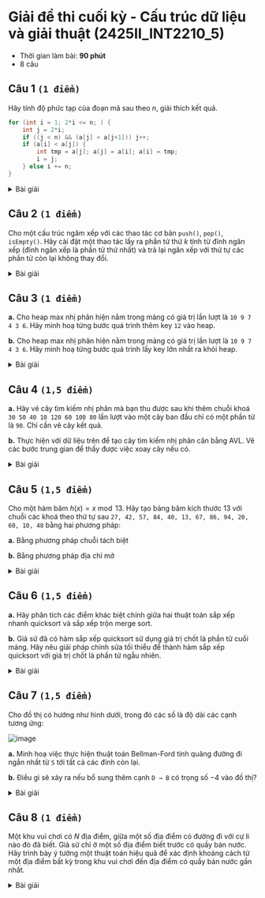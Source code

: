 # Giải đề thi cuối kỳ - Cấu trúc dữ liệu và giải thuật (2425II_INT2210_5)
- Thời gian làm bài: **90 phút**
- 8 câu

## Câu 1 `(1 điểm)`
Hãy tính độ phức tạp của đoạn mã sau theo $n$, giải thích kết quả.
```cpp
for (int i = 1; 2*i <= n; ) {
    int j = 2*i;
    if ((j < n) && (a[j] < a[j+1])) j++;
    if (a[i] < a[j]) {
        int tmp = a[j]; a[j] = a[i]; a[i] = tmp;
        i = j;
    } else i += n;
}
```

<details><summary>Bài giải</summary>
  
Ta thấy `i` bắt đầu chạy từ `1`, sau mỗi vòng lặp, `i` có thể nhận giá trị mới là `2*i`, `2*i + 1` hoặc `i+n`. Trong trường hợp tệ nhất, coi như `i` tăng gấp đôi sau mỗi vòng lặp. Vậy độ phức tạp của đoạn mã là $\mathcal{O}(\log n)$.
</details>

## Câu 2 `(1 điểm)`
Cho một cấu trúc ngăm xếp với các thao tác cơ bản `push()`, `pop()`, `isEmpty()`. Hãy cài đặt một thao tác lấy ra phần tử thứ $k$ tính từ đỉnh ngăn xếp (đỉnh ngăn xếp là phần tử thứ nhất) và trả lại ngăn xếp với thứ tự các phần tử còn lại không thay đổi.

<details><summary>Bài giải</summary>

Gọi ngăn xếp đang thao tác là `st`, ta sử dụng thêm một ngăn xếp phụ là `tmp` và thực hiện các bước sau:
- Bước 1: Lần lượt lấy $k-1$ phần tử đầu tiên của `st` chuyển vào `tmp`;
- Bước 2: Lúc này, phần tử đầu tiên của `st` chính là phần tử thứ `k` của ngăn xếp ban đầu, lưu lại và xoá đi phần tử này;
- Bước 3: Lần lượt chuyển lại các phần tử của `tmp` vào `st`.

Ta cần chú ý xử lý báo lỗi khi truy xuất hoặc lấy ra đỉnh ngăn xếp trong khi ngăn xếp rỗng.

**Cài đặt**
```cpp
Data popKthElement(Stack &st) {
    Stack tmp;
    for (int i = 0; i < k-1; ++i) {
        if (st.isEmpty()) throw Error;
        tmp.push(st[0]);
        st.pop();
    }
    if (st.isEmpty()) throw Error;
    Data data = st[0];
    st.pop();
    for (int i = 0; i < k-1; ++i) {
        st.push(tmp[0]);
        tmp.pop();
    }
    return data;
}
```
</details>

## Câu 3 `(1 điểm)`
**a.** Cho heap max nhị phân hiện nằm trong mảng có giá trị lần lượt là `10 9 7 4 3 6`. Hãy minh hoạ từng bước quá trình thêm key `12` vào heap.

**b.** Cho heap max nhị phân hiện nằm trong mảng có giá trị lần lượt là `10 9 7 4 3 6`. Hãy minh hoạ từng bước quá trình lấy key lớn nhất ra khỏi heap.

<details><summary>Bài giải</summary>

**a.**

![image](https://github.com/user-attachments/assets/f831a0e5-3705-4e97-abec-b6fe53184b64)

**b.**

![image](https://github.com/user-attachments/assets/178a8976-9c53-499b-8daf-620a23448cf6)
</details>

## Câu 4 `(1,5 điểm)`
**a.** Hãy vẽ cây tìm kiếm nhị phân mà bạn thu được sau khi thêm chuỗi khoá `30 50 40 10 120 60 100 80` lần lượt vào một cây ban đầu chỉ có một phần tử là `90`. Chỉ cần vẽ cây kết quả.

**b.** Thực hiện với dữ liệu trên để tạo cây tìm kiếm nhị phân cân bằng AVL. Vẽ các bước trung gian để thấy được việc xoay cây nếu có.

<details><summary>Bài giải</summary>

**a.**

![image](https://github.com/user-attachments/assets/6492b463-5f09-4b8e-9e3e-01bfe997a910)

**b.**

![image](https://github.com/user-attachments/assets/88e3fc91-bfd3-48d6-aabc-aa2430d2d7e3)
</details>

## Câu 5 `(1,5 điểm)`
Cho một hàm băm $h(x) = x \bmod 13$. Hãy tạo bảng băm kích thước $13$ với chuỗi các khoá theo thứ tự sau `27, 42, 57, 84, 40, 13, 67, 86, 94, 20, 60, 10, 48` bằng hai phương pháp:

**a.** Bằng phương pháp chuỗi tách biệt

**b.** Bằng phương pháp địa chỉ mở

<details><summary>Bài giải</summary>

Ta có bảng sau:

![image](https://github.com/user-attachments/assets/fe9852f2-5bdf-4d17-b886-54787bf50d63)

**a.** Ta coi mỗi phần tử trong bảng băm là một danh sách liên kết, khi ghi một phần tử vào một ô tức là ta mở rộng danh sách liên kết tại ô đó.

![image](https://github.com/user-attachments/assets/477f1f5e-0aa1-43d8-bba9-d816a85e78ff)

**b.** Nếu ô cần ghi đang trống thì ghi ngay vào ô đó. Ngược lại, ta liên tục đi sang phải cho đến khi gặp ô trống, nếu đã đi đến ô cuối cùng bên phải thì quay lại ô đầu tiên và tìm kiếm tiếp, sau đó ghi vào ô trống tìm được.

![image](https://github.com/user-attachments/assets/03a9ead2-43e1-44d1-92a3-716dda4749cb)

Giải thích:
- Thêm `27`: `HashTable[1]` trống nên `HashTable[1] = 27`
- Thêm `42`: `HashTable[3]` trống nên `HashTable[3] = 42`
- Thêm `57`: `HashTable[5]` trống nên `HashTable[5] = 57`
- Thêm `84`: `HashTable[6]` trống nên `HashTable[6] = 84`
- Thêm `40`: `HashTable[1]` đã được ghi, tìm sang bên phải thấy `HashTable[2]` trống nên `HashTable[2] = 40`
- Thêm `13`: `HashTable[0]` trống nên `HashTable[0] = 13`
- Thêm `67`: `HashTable[2]` đã được ghi, tìm sang bên phải thấy `HashTable[4]` trống nên `HashTable[4] = 67`
- Thêm `86`: `HashTable[8]` trống nên `HashTable[8] = 86`
- Thêm `94`: `HashTable[3]` đã được ghi, tìm sang bên phải thấy `HashTable[7]` trống nên `HashTable[7] = 94`
- Thêm `20`: `HashTable[7]` đã được ghi, tìm sang bên phải thấy `HashTable[9]` trống nên `HashTable[9] = 20`
- Thêm `60`: `HashTable[8]` đã được ghi, tìm sang bên phải thấy `HashTable[10]` trống nên `HashTable[10] = 60`
- Thêm `10`: `HashTable[10]` đã được ghi, tìm sang bên phải thấy `HashTable[11]` trống nên `HashTable[11] = 10`
- Thêm `48`: `HashTable[9]` đã được ghi, tìm sang bên phải thấy `HashTable[12]` trống nên `HashTable[12] = 48`
</details>

## Câu 6 `(1,5 điểm)`
**a.** Hãy phân tích các điểm khác biệt chính giữa hai thuật toán sắp xếp nhanh quicksort và sắp xếp trộn merge sort.

**b.** Giả sử đã có hàm sắp xếp quicksort sử dụng giá trị chốt là phần tử cuối mảng. Hãy nêu giải pháp chỉnh sửa tối thiểu để thành hàm sắp xếp quicksort với giá trị chốt là phần tử ngẫu nhiên.

<details><summary>Bài giải</summary>

**a.**

- Thuật toán merge sort luôn chia mảng thành hai nửa có độ dài bằng nhau, sau đó đệ quy sắp xếp từng nửa rồi trộn hai nửa đã sắp xếp lại thành mảng hoàn chỉnh. Trong khi đó, thuật toán quicksort chọn một phần tử làm chốt, sau đó phân hoạch mảng sao cho các phần tử nhỏ hơn hoặc bằng chốt nằm bên trái và các phần tử lớn hơn chốt nằm bên phải rồi đệ quy sắp xếp hai phần.
- Thuật toán merge sort cần dùng mảng phụ còn thuật toán quicksort thì không.
- Thuật toán merge sort là thuật toán sắp xếp ổn định còn thuật toán quicksort thì không.

**b.** Khi sử dụng thuật toán quicksort mà chọn giá trị chốt là phần tử cuối mảng cho một mảng được sắp xếp ngược lại, ví dụ sắp xếp tăng dần cho mảng `[5, 4, 3, 2, 1]`, ta sẽ rơi vào trường hợp xấu nhất của thuật toán này. Khi đó độ phức tạp thuật toán lên tới $\mathcal{O}(n^2)$. Để khắc phục điều này, ta xáo trộn ngẫu nhiên mảng trước khi đưa vào sắp xếp, khi đó giá trị chốt được chọn coi như là ngẫu nhiên.
</details>

## Câu 7 `(1,5 điểm)`
Cho đồ thị có hướng như hình dưới, trong đó các số là độ dài các cạnh tương ứng:

![image](https://github.com/user-attachments/assets/21356908-dea0-456a-abe3-373030a92c68)

**a.** Minh hoạ việc thực hiện thuật toán Bellman-Ford tính quãng đường đi ngắn nhất từ `S` tới tất cả các đỉnh còn lại.

**b.** Điều gì sẽ xảy ra nếu bổ sung thêm cạnh `D → B` có trọng số $-4$ vào đồ thị?

<details><summary>Bài giải</summary>

**a.**
Gọi $d(x)$ là tổng trọng số nhỏ nhất của đường đi từ đỉnh `S` tới đỉnh $x$

| Vòng lặp | $d(S)$ | $d(A)$   | $d(B)$   | $d(C)$   | $d(D)$   |
| -------- | ------ | -------- | -------- | -------- | -------- |
| Ban đầu  | $0$    | $\infty$ | $\infty$ | $\infty$ | $\infty$ |
| $1$      | $0$    | $4$      | $\infty$ | $\infty$ | $\infty$ |
| $2$      | $0$    | $4$      | $7$      | $10$     | $\infty$ |
| $3$      | $0$    | $4$      | $7$      | $9$      | $11$     |
| $4$      | $0$    | $4$      | $7$      | $9$      | $10$     |

Sau khi chạy thuật toán Bellman-Ford, ta có $d(S)=0$, $d(A)=4$, $d(B)=7$, $d(C)=9$ và $d(D)=10$

**b.** Nếu thêm cạnh `D → B` có trọng số $-4$ vào đồ thị, đồ thị sẽ có chu trình âm (có tổng trọng số là $-1$). Khi đó không tồn tại định nghĩa đường đi ngắn nhất và không thể áp dụng thuật toán Bellman-Ford hay thuật toán nào khác để tìm đường đi ngắn nhất.

![image](https://github.com/user-attachments/assets/c3d70a2b-a758-4062-a0a1-177970819d16)
</details>

## Câu 8 `(1 điểm)`
Một khu vui chơi có $N$ địa điểm, giữa một số địa điểm có đường đi với cự li nào đó đã biết. Giả sử chỉ ở một số địa điểm biết trước có quầy bán nước. Hãy trình bày ý tưởng một thuật toán hiệu quả để xác định khoảng cách từ một địa điểm bất kỳ trong khu vui chơi đến địa điểm có quầy bán nước gần nhất.

<details><summary>Bài giải</summary>

Coi khu vui chơi là một đơn đồ thị vô hướng có $N$ đỉnh. Gọi $A$ là tập hợp các đỉnh mà tại đó có máy bán nước. Gọi đỉnh cần xác định khoảng cách đến đỉnh gần nhất có máy bán nước là $x$. Nếu $x \in A$ thì trả về $0$ luôn vì tại $x$ đã có máy bán nước. Ngược lại, vì đường đi không có trọng số âm nên ta sử dụng thuật toán Dijkstra để tìm đường đi ngắn nhất từ $x$ tới các đỉnh còn lại của đồ thị. Sau đó, ta duyệt từng đỉnh $y$ trong $A$ để tìm khoảng cách ngắn nhất từ $x$ đến $y$.
</details>
